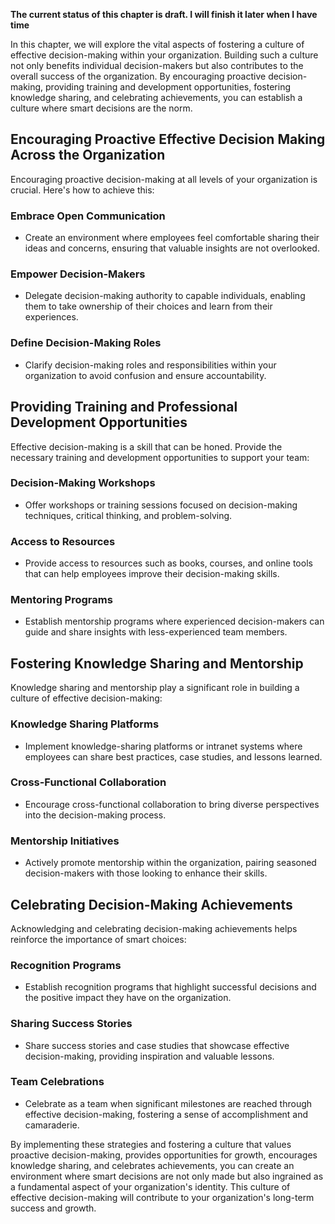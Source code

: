 **The current status of this chapter is draft. I will finish it later when I have time**

In this chapter, we will explore the vital aspects of fostering a culture of effective decision-making within your organization. Building such a culture not only benefits individual decision-makers but also contributes to the overall success of the organization. By encouraging proactive decision-making, providing training and development opportunities, fostering knowledge sharing, and celebrating achievements, you can establish a culture where smart decisions are the norm.

Encouraging Proactive Effective Decision Making Across the Organization
-----------------------------------------------------------------------

Encouraging proactive decision-making at all levels of your organization is crucial. Here's how to achieve this:

### Embrace Open Communication

* Create an environment where employees feel comfortable sharing their ideas and concerns, ensuring that valuable insights are not overlooked.

### Empower Decision-Makers

* Delegate decision-making authority to capable individuals, enabling them to take ownership of their choices and learn from their experiences.

### Define Decision-Making Roles

* Clarify decision-making roles and responsibilities within your organization to avoid confusion and ensure accountability.

Providing Training and Professional Development Opportunities
-------------------------------------------------------------

Effective decision-making is a skill that can be honed. Provide the necessary training and development opportunities to support your team:

### Decision-Making Workshops

* Offer workshops or training sessions focused on decision-making techniques, critical thinking, and problem-solving.

### Access to Resources

* Provide access to resources such as books, courses, and online tools that can help employees improve their decision-making skills.

### Mentoring Programs

* Establish mentorship programs where experienced decision-makers can guide and share insights with less-experienced team members.

Fostering Knowledge Sharing and Mentorship
------------------------------------------

Knowledge sharing and mentorship play a significant role in building a culture of effective decision-making:

### Knowledge Sharing Platforms

* Implement knowledge-sharing platforms or intranet systems where employees can share best practices, case studies, and lessons learned.

### Cross-Functional Collaboration

* Encourage cross-functional collaboration to bring diverse perspectives into the decision-making process.

### Mentorship Initiatives

* Actively promote mentorship within the organization, pairing seasoned decision-makers with those looking to enhance their skills.

Celebrating Decision-Making Achievements
----------------------------------------

Acknowledging and celebrating decision-making achievements helps reinforce the importance of smart choices:

### Recognition Programs

* Establish recognition programs that highlight successful decisions and the positive impact they have on the organization.

### Sharing Success Stories

* Share success stories and case studies that showcase effective decision-making, providing inspiration and valuable lessons.

### Team Celebrations

* Celebrate as a team when significant milestones are reached through effective decision-making, fostering a sense of accomplishment and camaraderie.

By implementing these strategies and fostering a culture that values proactive decision-making, provides opportunities for growth, encourages knowledge sharing, and celebrates achievements, you can create an environment where smart decisions are not only made but also ingrained as a fundamental aspect of your organization's identity. This culture of effective decision-making will contribute to your organization's long-term success and growth.

